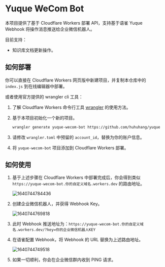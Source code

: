 # Yuque WeCom Bot

本项目提供了基于 Cloudflare Workers 部署 API，支持基于语雀 Yuque Webhook 将操作消息推送给企业微信机器人。

目前支持：

- 知识库文档更新操作。

## 如何部署

你可以直接在 Cloudflare Workers 网页版中新建项目，并复制本仓库中的 `index.js` 到在线编辑器中部署。

或者使用官方提供的 wrangler cli 工具：

1. 了解 Cloudflare Workers 命令行工具 [wrangler](https://github.com/cloudflare/wrangler) 的使用方法。
2. 基于本项目初始化一个新的项目。

    ```bash
    wrangler generate yuque-wecom-bot https://github.com/huhuhang/yuque-wecom-bot
    ```

3. 请修改 `wrangler.toml` 中预留的 `account_id`，替换为你的账户信息。
4. 将 `yuque-wecom-bot` 项目添加到 Cloudflare Workers 部署。

## 如何使用

1. 基于上述步骤在 Cloudflare Workers 中部署完成后，你会得到类似 `https://yuque-wecom-bot.你的自定义域名.workers.dev` 的路由地址。

    ![1640744784436](https://cdn.jsdelivr.net/gh/huhuhang/cdn@master/images/2021/12/1640744784436.png)

2. 创建企业微信机器人，并获得 Webhook Key。

    ![1640744769818](https://cdn.jsdelivr.net/gh/huhuhang/cdn@master/images/2021/12/1640744769818.png)

3. 此时 Webhook 推送地址为：`https://yuque-wecom-bot.你的自定义域名.workers.dev/?key=你的企业微信机器人KEY`

4. 在语雀配置 Webhook，将 Webhook 的 URL 替换为上述路由地址。

    ![1640744749518](https://cdn.jsdelivr.net/gh/huhuhang/cdn@master/images/2022/02/1643887961055.png)

5. 如果一切顺利，你会在企业微信群内收到 PING 请求。